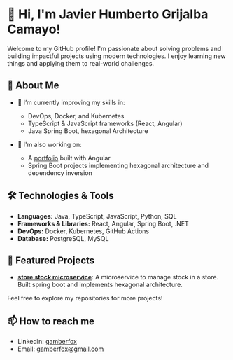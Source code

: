 # 👋 Hi, I'm Javier Humberto Grijalba Camayo!

Welcome to my GitHub profile! I'm passionate about solving problems and building impactful projects using modern technologies. 
I enjoy learning new things and applying them to real-world challenges.

## 🚀 About Me

- 🌱 I’m currently improving my skills in:
  - DevOps, Docker, and Kubernetes
  - TypeScript & JavaScript frameworks (React, Angular)
  - Java Spring Boot, hexagonal Architecture
  
- 💼 I'm also working on:
  - A [portfolio](https://angular-portfolio-lovat.vercel.app/) built with Angular
  - Spring Boot projects implementing hexagonal architecture and dependency inversion

## 🛠 Technologies & Tools

- **Languages:** Java, TypeScript, JavaScript, Python, SQL
- **Frameworks & Libraries:** React, Angular, Spring Boot, .NET
- **DevOps:** Docker, Kubernetes, GitHub Actions
- **Database:** PostgreSQL, MySQL

## 🌟 Featured Projects

- **[store stock microservice](https://github.com/pragma-bootcamp-repositories/pragma-stock-api-service)**: A microservice to manage stock in a store. Built spring boot and implements hexagonal architecture.
  
Feel free to explore my repositories for more projects!

## 📫 How to reach me

- LinkedIn: [gamberfox](https://www.linkedin.com/in/gamberfox/)
- Email: [gamberfox@gmail.com](mailto:gamberofx@gmail.com)

